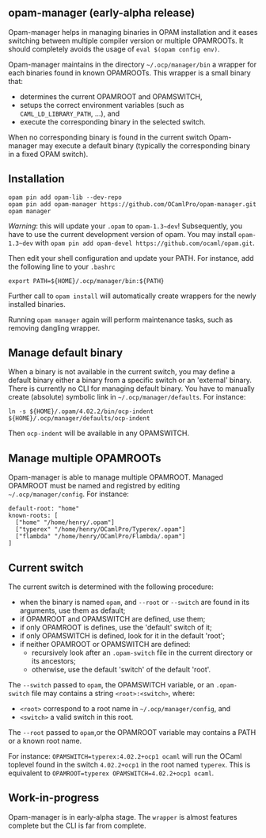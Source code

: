 ## opam-manager (early-alpha release)

Opam-manager helps in managing binaries in OPAM installation and it eases switching between multiple compiler version or multiple OPAMROOTs. It should completely avoids the usage of `eval $(opam config env)`.

Opam-manager maintains in the directory `~/.ocp/manager/bin` a wrapper for each binaries found in known OPAMROOTs. This wrapper is a small binary that:
* determines the current OPAMROOT and OPAMSWITCH,
* setups the correct environment variables (such as `CAML_LD_LIBRARY_PATH`, ...), and
* execute the corresponding binary in the selected switch.

When no corresponding binary is found in the current switch Opam-manager may execute a default binary (typically the corresponding binary in a fixed OPAM switch).

## Installation

```
opam pin add opam-lib --dev-repo 
opam pin add opam-manager https://github.com/OCamlPro/opam-manager.git
opam manager
```

*Warning*: this will update your `.opam` to `opam-1.3~dev`! Subsequently, you have to use the current development version of opam. You may install `opam-1.3~dev` with `opam pin add opam-devel https://github.com/ocaml/opam.git`.

Then edit your shell configuration and update your PATH. For instance,
add the following line to your `.bashrc`

```
export PATH=${HOME}/.ocp/manager/bin:${PATH}
```

Further call to `opam install` will automatically create wrappers for the newly installed binaries.

Running `opam manager` again will perform maintenance tasks, such as removing dangling wrapper.

## Manage default binary

When a binary is not available in the current switch, you may define a default binary either a binary from a specific switch or an 'external' binary. There is currently no CLI for managing default binary. You have to manually create (absolute) symbolic link in `~/.ocp/manager/defaults`. For instance:

```
ln -s ${HOME}/.opam/4.02.2/bin/ocp-indent ${HOME}/.ocp/manager/defaults/ocp-indent
```

Then `ocp-indent` will be available in any OPAMSWITCH.

## Manage multiple OPAMROOTs

Opam-manager is able to manage multiple OPAMROOT. Managed OPAMROOT must be named and registred by editing `~/.ocp/manager/config`. For instance:

```
default-root: "home"
known-roots: [
  ["home" "/home/henry/.opam"]
  ["typerex" "/home/henry/OCamlPro/Typerex/.opam"]
  ["flambda" "/home/henry/OCamlPro/Flambda/.opam"]
]
```

## Current switch

The current switch is determined with the following procedure:

* when the binary is named `opam`, and `--root` or `--switch` are found in its arguments, use them as default;
* if OPAMROOT and OPAMSWITCH are defined, use them;
* if only OPAMROOT is defines, use the 'default' switch of it;
* if only OPAMSWITCH is defined, look for it in the default 'root';
* if neither OPAMROOT or OPAMSWITCH are defined:
  * recursively look after an `.opam-switch` file in the current directory or its ancestors;
  * otherwise, use the default 'switch' of the default 'root'.

The `--switch` passed to `opam`, the OPAMSWITCH variable, or an `.opam-switch` file may contains a string `<root>:<switch>`, where:
* `<root>` correspond to a root name in `~/.ocp/manager/config`, and 
* `<switch>` a valid switch in this root.

The `--root` passed to `opam`,or the OPAMROOT variable may contains a PATH or a known root name.

For instance: `OPAMSWITCH=typerex:4.02.2+ocp1 ocaml` will run the OCaml toplevel found in the switch `4.02.2+ocp1` in the root named `typerex`. This is equivalent to `OPAMROOT=typerex OPAMSWITCH=4.02.2+ocp1 ocaml`.

## Work-in-progress

Opam-manager is in early-alpha stage. The `wrapper` is almost features complete but the CLI is far from complete.
